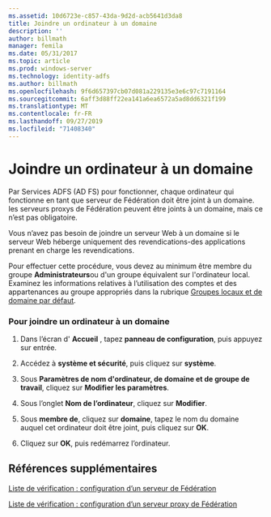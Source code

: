 ```yaml
---
ms.assetid: 10d6723e-c857-43da-9d2d-acb5641d3da8
title: Joindre un ordinateur à un domaine
description: ''
author: billmath
manager: femila
ms.date: 05/31/2017
ms.topic: article
ms.prod: windows-server
ms.technology: identity-adfs
ms.author: billmath
ms.openlocfilehash: 9f6d657397cb07d081a229135e3e6c97c7191164
ms.sourcegitcommit: 6aff3d88ff22ea141a6ea6572a5ad8dd6321f199
ms.translationtype: MT
ms.contentlocale: fr-FR
ms.lasthandoff: 09/27/2019
ms.locfileid: "71408340"
---
```

# <a name="join-a-computer-to-a-domain"></a>Joindre un ordinateur à un domaine

Par Services ADFS \(AD FS\) pour fonctionner, chaque ordinateur qui fonctionne en tant que serveur de Fédération doit être joint à un domaine. les serveurs proxys de Fédération peuvent être joints à un domaine, mais ce n’est pas obligatoire.  
  
Vous n’avez pas besoin de joindre un serveur Web à un domaine si le serveur Web héberge uniquement des revendications\-des applications prenant en charge les revendications.  
  
Pour effectuer cette procédure, vous devez au minimum être membre du groupe **Administrateurs**ou d'un groupe équivalent sur l'ordinateur local.  Examinez les informations relatives à l’utilisation des comptes et des appartenances au groupe appropriés dans la rubrique [Groupes locaux et de domaine par défaut](https://go.microsoft.com/fwlink/?LinkId=83477).   
  
### <a name="to-join-a-computer-to-a-domain"></a>Pour joindre un ordinateur à un domaine  
  
1.  Dans l’écran d' **Accueil** , tapez **panneau de configuration**, puis appuyez sur entrée.  
  
2.  Accédez à **système et sécurité**, puis cliquez sur **système**.  
  
3.  Sous **Paramètres de nom d'ordinateur, de domaine et de groupe de travail**, cliquez sur **Modifier les paramètres**.  
  
4.  Sous l’onglet **Nom de l’ordinateur**, cliquez sur **Modifier**.  
  
5.  Sous **membre de**, cliquez sur **domaine**, tapez le nom du domaine auquel cet ordinateur doit être joint, puis cliquez sur **OK**.  
  
6.  Cliquez sur **OK**, puis redémarrez l’ordinateur.  
  
## <a name="additional-references"></a>Références supplémentaires  
[Liste de vérification : configuration d’un serveur de Fédération](Checklist--Setting-Up-a-Federation-Server.md)  
  
[Liste de vérification : configuration d’un serveur proxy de Fédération](Checklist--Setting-Up-a-Federation-Server-Proxy.md)  
  

